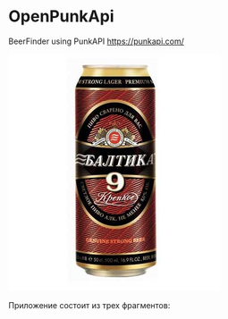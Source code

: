 # OpenPunkApi
BeerFinder using PunkAPI https://punkapi.com/

![Image alt](https://github.com/Miklesam/OpenPunkApi/blob/master/app/src/main/res/drawable/baltic9.jpg)

Приложение состоит из трех фрагментов:

